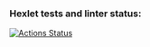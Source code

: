 ### Hexlet tests and linter status:
[![Actions Status](https://github.com/brein594/java-project-71/actions/workflows/hexlet-check.yml/badge.svg)](https://github.com/brein594/java-project-71/actions)